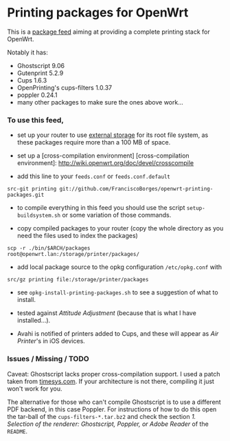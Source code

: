 # Printing packages for OpenWrt

This is a [package feed] aiming at providing a complete printing stack
for OpenWrt.

Notably it has:
- Ghostscript 9.06
- Gutenprint 5.2.9
- Cups 1.6.3
- OpenPrinting's cups-filters 1.0.37
- poppler 0.24.1
- many other packages to make sure the ones above work...

[package feed]: http://wiki.openwrt.org/doc/devel/feeds

[timesys.com]: http://repository.timesys.com/buildsources/g/ghostscript/

### To use this feed,

- set up your router to use [external storage] for its root file
  system, as these packages require more than a 100 MB of space.

[external storage]: http://wiki.openwrt.org/doc/howto/extroot

- set up a [cross-compilation environment]
[cross-compilation environment]: http://wiki.openwrt.org/doc/devel/crosscompile

- add this line to your `feeds.conf` or `feeds.conf.default`

```
src-git printing git://github.com/FranciscoBorges/openwrt-printing-packages.git
```

- to compile everything in this feed you should use the script `setup-buildsystem.sh` or some variation of those commands.

- copy compiled packages to your router (copy the whole directory as you need the files used to index the packages)

```
scp -r ./bin/$ARCH/packages root@openwrt.lan:/storage/printer/packages/
```

- add local package source to the opkg configuration `/etc/opkg.conf` with

```
src/gz printing file:/storage/printer/packages
```

- see `opkg-install-printing-packages.sh` to see a suggestion of what to install.

- tested against *Attitude Adjustment* (because that is what I have installed...).

- Avahi is notified of printers added to Cups, and these will appear as *Air Printer*'s in iOS devices.

### Issues / Missing / TODO

Caveat: Ghostscript lacks proper cross-compilation support. I used a
patch taken from [timesys.com]. If your architecture is not there,
compiling it just won't work for you.

The alternative for those who can't compile Ghostscript is to use a
different PDF backend, in this case Poppler. For instructions of how
to do this open the tar-ball of the `cups-filters-*.tar.bz2` and check
the section *1. Selection of the renderer: Ghostscript, Poppler, or
Adobe Reader* of the `README`.
